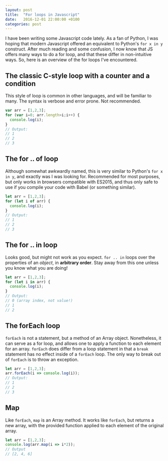 ```yaml
---
layout: post
title:  "For loops in Javascript"
date:   2016-12-01 22:00:00 +0100
categories: post
---
```


I have been writing some Javascript code lately. As a fan of Python, I was hoping that modern Javascript offered an
equivalent to Python's `for x in y` construct. After much reading and some confusion, I now know that JS offers many
ways to do a for loop, and that these differ in non-intuitive ways. So, here is an overview of the for loops I've
encountered.

## The classic C-style loop with a counter and a condition

This style of loop is common in other languages, and will be familiar to many. The syntax is verbose and error prone.
Not recommended.

```javascript
var arr = [1,2,3];
for (var i=0; arr.length>i;i++) {
  console.log(i);
}
// Output:
// 1
// 2
// 3
```

## The for .. of loop

Although somewhat awkwardly named, this is very similar to Python's `for x in y`, and exactly was I was looking for.
Recommended for most purposes, but only works in browsers compatible with ES2015, and thus only safe to use if you
compile your code with Babel (or something similar).

```javascript
let arr = [1,2,3];
for (let i of arr) {
  console.log(i);
}
// Output:
// 1
// 2
// 3
```

## The for .. in loop

Looks good, but might not work as you expect. `for .. in` loops over the properties of an *object*, in
**arbitrary order**. Stay away from this one unless you know what you are doing!

```javascript
let arr = [1,2,3];
for (let i in arr) {
  console.log(i);
}
// Output:
// 0 (array index, not value!)
// 1
// 2
```

## The forEach loop

`forEach` is not a statement, but a method of an Array object. Nonetheless, it can serve as a for loop, and allows one
to apply a function to each element for an array. `forEach` does differ from a loop statement in that a `break`
statement has no effect inside of a `forEach` loop. The only way to break out of `forEach` is to throw an exception.

```javascript
let arr = [1,2,3];
arr.forEach(i => console.log(i));
// Output:
// 1
// 2
// 3
```

## Map

Like `forEach`, `map` is an Array method. It works like `forEach`, but returns a new array, with the provided function
applied to each element of the original array.

```javascript
let arr = [1,2,3];
console.log(arr.map(i => i*2));
// Output
// [2, 4, 6]
```
